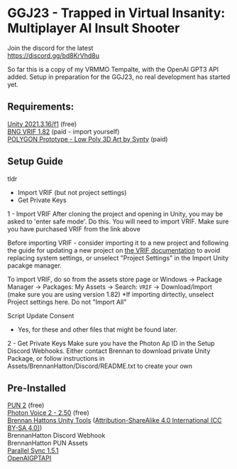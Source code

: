 # GGJ23 - Trapped in Virtual Insanity: Multiplayer AI Insult Shooter

Join the discord for the latest  <br />
https://discord.gg/bd8KrVhd8u

So far this is a copy of my VRMMO Tempalte, with the OpenAI GPT3 API added. Setup in preparation for the GGJ23, no real development has started yet.

## Requirements:
[Unity 2021.3.16/f1](https://unity3d.com/unity/whats-new/2021.3.16) (free)   <br />
[BNG VRIF 1.82](https://assetstore.unity.com/packages/templates/systems/vr-interaction-framework-161066) (paid - import yourself)   <br />
[POLYGON Prototype - Low Poly 3D Art by Synty](https://assetstore.unity.com/packages/3d/props/exterior/polygon-prototype-low-poly-3d-art-by-synty-137126) (paid)

## Setup Guide <br />
tldr
 - Import VRIF (but not project settings)
 - Get Private Keys
 
1 - Import VRIF
After cloning the project and opening in Unity, you may be asked to 'enter safe mode'. Do this.
You will need to import VRIF.
Make sure you have purchased VRIF from the link above

Before importing VRIF - consider importing it to a new project and following the guide for updating a new project on [the VRIF documentation](https://wiki.beardedninjagames.com/en/Overview/InstallationGuide) to avoid replacing system settings, or unselect "Project Settings" in the Import Unity pacakge manager.

To import VRIF, do so from the assets store page or
Windows -> Package Manager -> Packages: My Assets -> Search: `VRIF` -> Download/Import (make sure you are using version 1.82)
*If importing dirtectly, unselect Project settings here. Do not "Import All"

Script Update Consent
 - Yes, for these and other files that might be found later. 

2 - Get Private Keys
Make sure you have the Photon Ap ID in the
Setup Discord Webhooks. Either contact Brennan to download private Unity Package, or follow instructions in Assets/BrennanHatton/Discord/README.txt to create your own

## Pre-Installed <br />
[PUN 2](https://assetstore.unity.com/packages/tools/network/pun-2-free-119922) (free)<br />
[Photon Voice 2 - 2.50](https://assetstore.unity.com/packages/tools/audio/photon-voice-2-130518) (free)<br />
[Brennan Hattons Unity Tools](https://github.com/bh679/Unity-Tools) ([Attribution-ShareAlike 4.0 International (CC BY-SA 4.0)](https://creativecommons.org/licenses/by-sa/4.0/))<br />
BrennanHatton Discord Webhook <br />
BrennanHatton PUN Assets <br />
[Parallel Sync 1.5.1](https://github.com/VeriorPies/ParrelSync) <br /> 
[OpenAIGPTAPI](https://github.com/unitycoder/UnityOpenAIGPT3)
